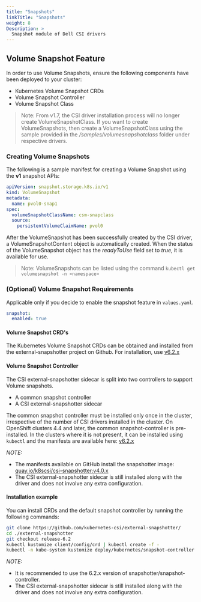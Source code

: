 ```yaml
---
title: "Snapshots"
linkTitle: "Snapshots"
weight: 8
Description: >
  Snapshot module of Dell CSI drivers
---
```

## Volume Snapshot Feature

In order to use Volume Snapshots, ensure the following components have been deployed to your cluster:
- Kubernetes Volume Snapshot CRDs
- Volume Snapshot Controller
- Volume Snapshot Class

>Note: From v1.7, the CSI driver installation process will no longer create VolumeSnapshotClass. 
> If you want to create VolumeSnapshots, then create a VolumeSnapshotClass using the sample provided in the _/samples/volumesnapshotclass_ folder under respective drivers.

### Creating Volume Snapshots
The following is a sample manifest for creating a Volume Snapshot using the **v1** snapshot APIs:
```yaml
apiVersion: snapshot.storage.k8s.io/v1
kind: VolumeSnapshot
metadata:
  name: pvol0-snap1
spec:
  volumeSnapshotClassName: csm-snapclass
  source:
    persistentVolumeClaimName: pvol0

```

After the VolumeSnapshot has been successfully created by the CSI driver, a VolumeSnapshotContent object is automatically created. When the status of the VolumeSnapshot object has the _readyToUse_ field set to _true_, it is available for use.

>Note: VolumeSnapshots can be listed using the command `kubectl get volumesnapshot -n <namespace>`


### (Optional) Volume Snapshot Requirements

Applicable only if you decide to enable the snapshot feature in `values.yaml`.

```yaml
snapshot:
  enabled: true
```

#### Volume Snapshot CRD's
The Kubernetes Volume Snapshot CRDs can be obtained and installed from the external-snapshotter project on Github. For installation, use [v6.2.x](https://github.com/kubernetes-csi/external-snapshotter/tree/v6.2.0/client/config/crd)

#### Volume Snapshot Controller
The CSI external-snapshotter sidecar is split into two controllers to support Volume snapshots.

- A common snapshot controller
- A CSI external-snapshotter sidecar

The common snapshot controller must be installed only once in the cluster, irrespective of the number of CSI drivers installed in the cluster. On OpenShift clusters 4.4 and later, the common snapshot-controller is pre-installed. In the clusters where it is not present, it can be installed using `kubectl` and the manifests are available here: [v6.2.x](https://github.com/kubernetes-csi/external-snapshotter/tree/v6.2.0/deploy/kubernetes/snapshot-controller)

*NOTE:*
- The manifests available on GitHub install the snapshotter image: 
  [quay.io/k8scsi/csi-snapshotter:v4.0.x](https://quay.io/repository/k8scsi/csi-snapshotter?tag=v4.0.0&tab=tags)
- The CSI external-snapshotter sidecar is still installed along with the driver and does not involve any extra configuration.

#### Installation example 

You can install CRDs and the default snapshot controller by running the following commands:
```bash
git clone https://github.com/kubernetes-csi/external-snapshotter/
cd ./external-snapshotter
git checkout release-6.2
kubectl kustomize client/config/crd | kubectl create -f -
kubectl -n kube-system kustomize deploy/kubernetes/snapshot-controller | kubectl create -f -
```

*NOTE:*
- It is recommended to use the 6.2.x version of snapshotter/snapshot-controller.
- The CSI external-snapshotter sidecar is still installed along with the driver and does not involve any extra configuration.

